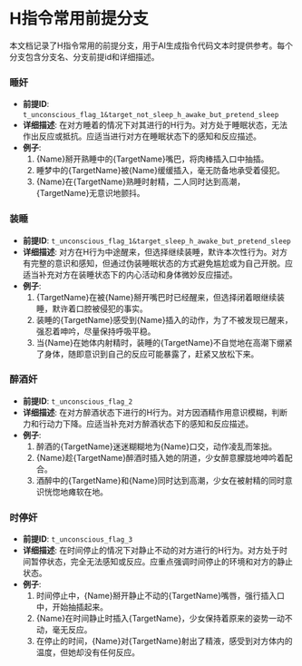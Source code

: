 # H指令常用前提分支

本文档记录了H指令常用的前提分支，用于AI生成指令代码文本时提供参考。每个分支包含分支名、分支前提id和详细描述。

### 睡奸
- **前提ID**: `t_unconscious_flag_1&target_not_sleep_h_awake_but_pretend_sleep`
- **详细描述**: 在对方睡着的情况下对其进行的H行为。对方处于睡眠状态，无法作出反应或抵抗。应适当进行对方在睡眠状态下的感知和反应描述。
- **例子**:
  1. {Name}掰开熟睡中的{TargetName}嘴巴，将肉棒插入口中抽插。
  2. 睡梦中的{TargetName}被{Name}缓缓插入，毫无防备地承受着侵犯。
  3. {Name}在{TargetName}熟睡时射精，二人同时达到高潮，{TargetName}无意识地颤抖。

### 装睡
- **前提ID**: `t_unconscious_flag_1&target_sleep_h_awake_but_pretend_sleep`
- **详细描述**: 对方在H行为中途醒来，但选择继续装睡，默许本次性行为。对方有完整的意识和感知，但通过伪装睡眠状态的方式避免尴尬或为自己开脱。应适当补充对方在装睡状态下的内心活动和身体微妙反应描述。
- **例子**:
  1. {TargetName}在被{Name}掰开嘴巴时已经醒来，但选择闭着眼继续装睡，默许着口腔被侵犯的事实。
  2. 装睡的{TargetName}感受到{Name}插入的动作，为了不被发现已醒来，强忍着呻吟，尽量保持呼吸平稳。
  3. 当{Name}在她体内射精时，装睡的{TargetName}不自觉地在高潮下绷紧了身体，随即意识到自己的反应可能暴露了，赶紧又放松下来。

### 醉酒奸
- **前提ID**: `t_unconscious_flag_2`
- **详细描述**: 在对方醉酒状态下进行的H行为。对方因酒精作用意识模糊，判断力和行动力下降。应适当补充对方醉酒状态下的感知和反应描述。
- **例子**:
  1. 醉酒的{TargetName}迷迷糊糊地为{Name}口交，动作凌乱而笨拙。
  2. {Name}趁{TargetName}醉酒时插入她的阴道，少女醉意朦胧地呻吟着配合。
  3. 酒醉中的{TargetName}和{Name}同时达到高潮，少女在被射精的同时意识恍惚地瘫软在地。

### 时停奸
- **前提ID**: `t_unconscious_flag_3`
- **详细描述**: 在时间停止的情况下对静止不动的对方进行的H行为。对方处于时间暂停状态，完全无法感知或反应。应重点强调时间停止的环境和对方的静止状态。
- **例子**:
  1. 时间停止中，{Name}掰开静止不动的{TargetName}嘴唇，强行插入口中，开始抽插起来。
  2. {Name}在时间静止时插入{TargetName}，少女保持着原来的姿势一动不动，毫无反应。
  3. 在停止的时间，{Name}对{TargetName}射出了精液，感受到对方体内的温度，但她却没有任何反应。

